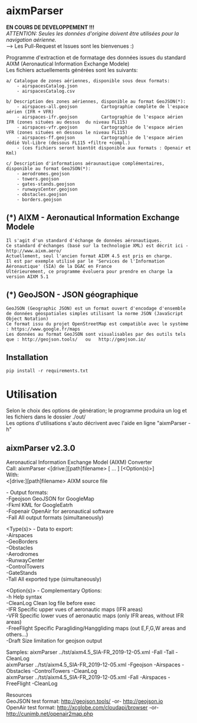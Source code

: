 # aixmParser

**EN COURS DE DEVELOPPEMENT !!!**  
*ATTENTION: Seules les données d'origine doivent être utilisées pour la navigation aérienne.*  
--> Les Pull-Request et Issues sont les bienvenues :)  

Programme d'extraction et de formatage des données issues du standard AIXM (Aeronautical Information Exchange Modele)  
Les fichiers actuellements générées sont les suivants:  

	a/ Catalogue de zones aériennes, disponible sous deux formats:  
		- airspacesCatalog.json  
		- airspacesCatalog.csv  

	b/ Description des zones aériennes, disponible au format GeoJSON(*):  
		- airspaces-all.geojson			Cartographie complète de l'espace aérien (IFR + VFR)  
		- airspaces-ifr.geojson			Cartographie de l'espace aérien IFR (zones situées au dessus  du niveau FL115)  
		- airspaces-vfr.geojson			Cartographie de l'espace aérien VFR (zones situées en dessous le niveau FL115)  
		- airspaces-ff.geojson			Cartographie de l'espace aérien dédié Vol-Libre (dessous FL115 +filtre +compl.)  
		- (ces fichiers seront bientôt disponible aux formats : Openair et Kml) 

	c/ Description d'informations aéraunautique complémentaires, disponible au format GeoJSON(*):  
		- aerodromes.geojson  
		- towers.geojson  
		- gates-stands.geojson  
		- runwaysCenter.geojson  
		- obstacles.geojson  
		- borders.geojson  

## (*) AIXM - Aeronautical Information Exchange Modele
	Il s'agit d'un standard d'échange de données aéronautiques.  
	Ce standard d'échanges (basé sur la technologie XML) est décrit ici - http://www.aixm.aero/  
    Actuellement, seul l'ancien format AIXM 4.5 est pris en charge.  
    Il est par exemple utilisé par le 'Services de l'Information Aéronautique' (SIA) de la DGAC en France  
    Ultérieurement, ce programme évoluera pour prendre en charge la version AIXM 5.1  

## (*) GeoJSON - JSON géographique
	GeoJSON (Geographic JSON) est un format ouvert d'encodage d'ensemble de données géospatiales simples utilisant la norme JSON (JavaScript Object Notation)  
	Ce format issu du projet OpenStreetMap est compatible avec le système : https://www.google.fr/maps  
	Les données au format GeoJSON sont visualisables par des outils tels que : http://geojson.tools/   ou   http://geojson.io/  

## Installation
```
pip install -r requirements.txt
```

# Utilisation

Selon le choix des options de génération; le programme produira un log et les fichiers dans le dossier ./out/  
Les options d'utilisations s'auto décrivent avec l'aide en ligne "aixmParser -h"  

aixmParser v2.3.0  
-----------------  
Aeronautical Information Exchange Model (AIXM) Converter  
Call: aixmParser <[drive:][path]filename> <Format> <Type> [<Type2> ... <TypeN>] [<Option(s)>]  
With:  
  <[drive:][path]filename>       AIXM source file  

  <Format> - Output formats:  
    -Fgeojson        GeoJSON for GoogleMap  
    -Fkml            KML for GoogleEatrh  
    -Fopenair        OpenAir for aeronautical software  
    -Fall            All output formats (simultaneously)  

  <Type(s)> - Data to export:  
    -Airspaces  
    -GeoBorders  
    -Obstacles  
    -Aerodromes  
    -RunwayCenter  
    -ControlTowers  
    -GateStands  
    -Tall           All exported type (simultaneously)  

  <Option(s)> - Complementary Options:  
    -h              Help syntax  
    -CleanLog       Clean log file before exec  
    -IFR            Specific upper vues of aeronautic maps (IFR areas)  
    -VFR            Specific lower vues of aeronautic maps (only IFR areas, without IFR areas)  
    -FreeFlight     Specific Paragliding/Hanggliding maps (out E,F,G,W areas and others...)  
    -Draft          Size limitation for geojson output  

  Samples: aixmParser ../tst/aixm4.5_SIA-FR_2019-12-05.xml -Fall -Tall -CleanLog  
           aixmParser ../tst/aixm4.5_SIA-FR_2019-12-05.xml -Fgeojson -Airspaces -Obstacles -ControlTowers -CleanLog  
           aixmParser ../tst/aixm4.5_SIA-FR_2019-12-05.xml -Fall -Airspaces -FreeFlight -CleanLog  

  Resources  
     GeoJSON test format: http://geojson.tools/  -or-  http://geojson.io  
     OpenAir test format: http://xcglobe.com/cloudapi/browser  -or-  http://cunimb.net/openair2map.php  
